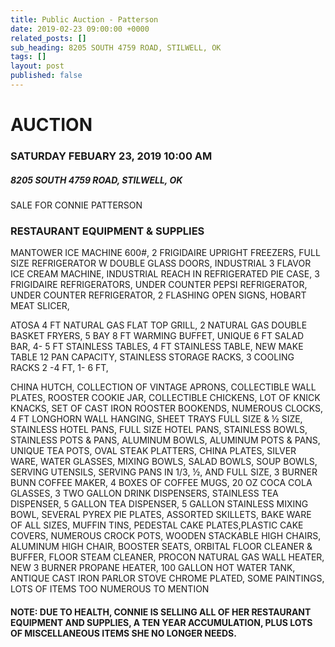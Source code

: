 ```yaml
---
title: Public Auction - Patterson
date: 2019-02-23 09:00:00 +0000
related_posts: []
sub_heading: 8205 SOUTH 4759 ROAD, STILWELL, OK
tags: []
layout: post
published: false
---
```

# AUCTION
### SATURDAY FEBUARY 23, 2019 10:00 AM
##### 8205 SOUTH 4759 ROAD, STILWELL, OK
SALE FOR CONNIE PATTERSON

<!--break-->
### RESTAURANT EQUIPMENT & SUPPLIES
MANTOWER ICE MACHINE 600#, 2 FRIGIDAIRE UPRIGHT FREEZERS, FULL SIZE REFRIGERATOR W DOUBLE GLASS DOORS, INDUSTRIAL 3 FLAVOR ICE CREAM MACHINE, INDUSTRIAL REACH IN REFRIGERATED PIE CASE, 3 FRIGIDAIRE REFRIGERATORS, UNDER COUNTER PEPSI REFRIGERATOR, UNDER COUNTER REFRIGERATOR, 2 FLASHING OPEN SIGNS, HOBART MEAT SLICER, 

ATOSA 4 FT NATURAL GAS FLAT TOP GRILL, 2 NATURAL GAS DOUBLE BASKET FRYERS, 5 BAY 8 FT WARMING BUFFET, UNIQUE 6 FT SALAD BAR, 4- 5 FT STAINLESS TABLES, 4 FT STAINLESS TABLE, NEW MAKE TABLE 12 PAN CAPACITY, STAINLESS STORAGE RACKS, 3 COOLING RACKS 2 -4 FT, 1- 6 FT, 

CHINA HUTCH, COLLECTION OF VINTAGE APRONS, COLLECTIBLE WALL PLATES, ROOSTER COOKIE JAR, COLLECTIBLE CHICKENS, LOT OF KNICK KNACKS, SET OF CAST IRON ROOSTER BOOKENDS, NUMEROUS CLOCKS, 4 FT LONGHORN WALL HANGING,  SHEET TRAYS FULL SIZE & ½ SIZE, STAINLESS HOTEL PANS, FULL SIZE HOTEL PANS, STAINLESS BOWLS, STAINLESS POTS & PANS, ALUMINUM BOWLS, ALUMINUM POTS & PANS, UNIQUE TEA POTS, OVAL STEAK PLATTERS, CHINA PLATES, SILVER WARE, WATER GLASSES, MIXING BOWLS, SALAD BOWLS, SOUP BOWLS, SERVING UTENSILS, SERVING PANS IN 1/3, ½, AND FULL SIZE, 3 BURNER BUNN COFFEE MAKER, 4 BOXES OF COFFEE MUGS, 20 OZ COCA COLA GLASSES, 3 TWO  GALLON DRINK DISPENSERS, STAINLESS TEA DISPENSER, 5 GALLON TEA DISPENSER, 5 GALLON STAINLESS MIXING BOWL, SEVERAL PYREX PIE PLATES, ASSORTED SKILLETS, BAKE WARE OF ALL SIZES, MUFFIN TINS, PEDESTAL CAKE PLATES,PLASTIC CAKE COVERS, NUMEROUS CROCK POTS, WOODEN STACKABLE HIGH CHAIRS, ALUMINUM HIGH CHAIR, BOOSTER SEATS,
ORBITAL FLOOR CLEANER & BUFFER, FLOOR STEAM CLEANER, PROCON NATURAL GAS WALL HEATER, NEW 3 BURNER PROPANE HEATER, 
100 GALLON HOT WATER TANK, ANTIQUE CAST IRON PARLOR STOVE  CHROME PLATED, SOME PAINTINGS, LOTS OF ITEMS TOO NUMEROUS TO MENTION

#### NOTE: DUE TO HEALTH, CONNIE IS SELLING ALL OF HER RESTAURANT EQUIPMENT AND SUPPLIES, A TEN YEAR ACCUMULATION, PLUS LOTS OF MISCELLANEOUS ITEMS SHE NO LONGER NEEDS.